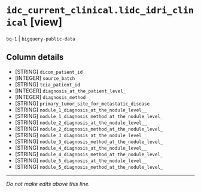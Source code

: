 # `idc_current_clinical.lidc_idri_clinical` [view]
`bq-1` | `bigquery-public-data`

## Column details
* [STRING]    `dicom_patient_id`
* [INTEGER]   `source_batch`
* [STRING]    `tcia_patient_id`
* [INTEGER]   `diagnosis_at_the_patient_level_`
* [INTEGER]   `diagnosis_method`
* [STRING]    `primary_tumor_site_for_metastatic_disease`
* [STRING]    `nodule_1_diagnosis_at_the_nodule_level__`
* [STRING]    `nodule_1_diagnosis_method_at_the_nodule_level_`
* [STRING]    `nodule_2_diagnosis_at_the_nodule_level__`
* [STRING]    `nodule_2_diagnosis_method_at_the_nodule_level_`
* [STRING]    `nodule_3_diagnosis_at_the_nodule_level__`
* [STRING]    `nodule_3_diagnosis_method_at_the_nodule_level_`
* [STRING]    `nodule_4_diagnosis_at_the_nodule_level__`
* [STRING]    `nodule_4_diagnosis_method_at_the_nodule_level_`
* [STRING]    `nodule_5_diagnosis_at_the_nodule_level__`
* [STRING]    `nodule_5_diagnosis_method_at_the_nodule_level_`

-------------------------------------------------------------------------------
*Do not make edits above this line.*
